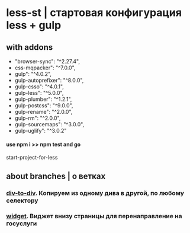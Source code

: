 # less-st | стартовая конфигурация less + gulp

## with addons

* "browser-sync": "^2.27.4",
* css-mqpacker": "^7.0.0",
* gulp": "^4.0.2",
* gulp-autoprefixer": "^8.0.0",
* gulp-csso": "^4.0.1",
* gulp-less": "^5.0.0",
* gulp-plumber": "^1.2.1",
* gulp-postcss": "^9.0.0",
* gulp-rename": "^2.0.0",
* gulp-rm": "^2.0.0",
* gulp-sourcemaps": "^3.0.0",
* gulp-uglify": "^3.0.2"

#### use npm i >> npm test and go
start-project-for-less


## about branches | о ветках

###   [div-to-div](https://github.com/mifomen/less-st/tree/div-to-div "Копируем из одному дива в другой, по любому селектору").  Копируем из одному дива в другой, по любому селектору

###   [widget](https://github.com/mifomen/less-st/tree/widget "Виджет на сайт для пожеланий").  Виджет внизу страницы для перенаправление на госуслуги
